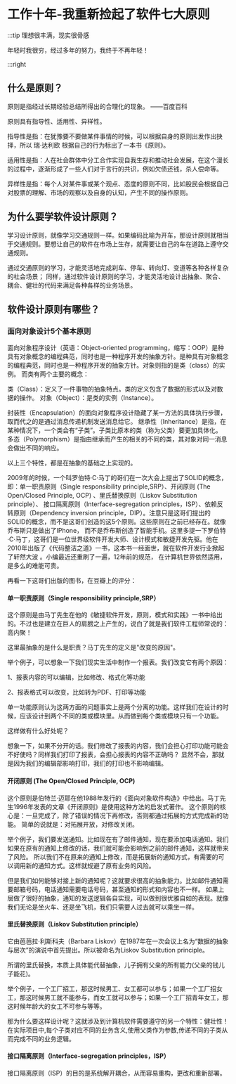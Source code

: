 # 工作十年-我重新捡起了软件七大原则

:::tip 理想很丰满，现实很骨感

年轻时我很穷，经过多年的努力，我终于不再年轻！

:::right

## 什么是原则？

原则是指经过长期经验总结所得出的合理化的现象。 ——百度百科

原则具有指导性、适用性、异样性。

指导性是指：在犹豫要不要做某件事情的时候，可以根据自身的原则出发作出抉择，所以 瑞·达利欧 根据自己的行为标出了一本书《原则》。

适用性是指：人在社会群体中分工合作实现自我生存和推动社会发展，在这个漫长的过程中，逐渐形成了一些人们对于言行的共识，例如欠债还钱，杀人偿命等。

异样性是指：每个人对某件事或某个观点、态度的原则不同，比如股民会根据自己对股票的理解、市场的观察以及自身的认知，产生不同的操作原则。


## 为什么要学软件设计原则？

学习设计原则，就像学习交通规则一样。如果编码比喻为开车，那设计原则就相当于交通规则。要想让自己的软件在市场上生存，就需要让自己的车在道路上遵守交通规则。

通过交通原则的学习，才能灵活地完成刹车、停车、转向灯、变道等各种各样复杂的社会场景；
同样，通过软件设计原则的学习，才能灵活地设计出抽象、聚合、耦合、健壮的代码来满足各种各样的业务场景。

## 软件设计原则有哪些？

### 面向对象设计5个基本原则

面向对象程序设计（英语：Object-oriented programming，缩写：OOP）是种具有对象概念的编程典范，同时也是一种程序开发的抽象方针。是种具有对象概念的编程典范，同时也是一种程序开发的抽象方针。对象则指的是类（class）的实例。
而类有两个主要的概念：

类（Class）：定义了一件事物的抽象特点。类的定义包含了数据的形式以及对数据的操作。
对象（Object）：是类的实例（Instance）。

封装性（Encapsulation）的面向对象程序设计隐藏了某一方法的具体执行步骤，取而代之的是通过消息传递机制发送消息给它。
继承性（Inheritance）是指，在某种情况下，一个类会有“子类”。子类比原本的类（称为父类）要更加具体化。
多态（Polymorphism）是指由继承而产生的相关的不同的类，其对象对同一消息会做出不同的响应。

以上三个特性，都是在抽象的基础之上实现的。

2009年的时候，一个叫罗伯特·C·马丁的哥们在一次大会上提出了SOLID的概念，即：单一职责原则（Single responsibility principle,SRP）、开闭原则 (The Open/Closed Principle, OCP) 、里氏替换原则（Liskov Substitution principle）、
接口隔离原则（Interface-segregation principles，ISP）、依赖反转原则（Dependency inversion principle，DIP）。注意只是这哥们提出的SOLID的概念，而不是这哥们创造的这5个原则。这些原则在之前已经存在。就像乔布斯只是做出了IPhone，
而不是乔布斯创造了智能手机。这里多提一下罗伯特·C·马丁，这哥们是一位世界级软件开发大师、设计模式和敏捷开发先驱。他在2010年出版了《代码整洁之道》一书，这本书一经面世，就在软件开发行业掀起了轩然大波 。小编最近还重刷了一遍，12年前的规范，
在计算机世界依然适用，是多么的难能可贵。

再看一下这哥们出版的图书，在豆瓣上的评分：

#### 单一职责原则（Single responsibility principle,SRP）

这个原则是由马丁先生在他的《敏捷软件开发，原则，模式和实践》一书中给出的。不过也是建立在巨人的肩膀之上产生的，说白了就是我们软件工程师常说的：高内聚！

这里最抽象的是什么是职责？马丁先生的定义是"改变的原因"。

举个例子，可以想象一下我们现实生活中制作一个报表。我们改变它有两个原因：

1、报表内容的可以编辑，比如修改、格式化等功能

2、报表格式可以改变，比如转为PDF、打印等功能

单一功能原则认为这两方面的问题事实上是两个分离的功能。这样我们在设计的时候，应该设计到两个不同的类或模块里。从而做到每个类或模块只有一个功能。

这样做有什么好处呢？

想象一下，如果不分开的话。我们修改了报表的内容，我们会担心打印功能可能会不好使吗？同样我们打印了报表，会担心报表的内容不正确吗？
显然不会，那就是因为我们的编辑部影响打印，我们的打印也不影响编辑。

#### 开闭原则 (The Open/Closed Principle, OCP)

这个原则是伯特兰·迈耶在他1988年发行的《面向对象软件构造》中给出。马丁先生1996年发表的文章《开闭原则》是使用这种方法的启发式著作。
这个原则的核心是：一旦完成了，除了错误的情况下再修改，否则都通过拓展的方式完成新的功能。
简单的说就是：对拓展开放，对修改关闭。

举个例子，我们要发送通知。比如现在有了邮件通知，现在要添加电话通知。我们如果在原有的通知上修改的话，我们就可能会影响到之前的邮件通知，这样就带来了风险。
所以我们不在原来的通知上修改，而是拓展新的通知方式，有需要的可以调用新的通知方式。这样就规避了原有业务的风险。

但是我们如何能够对接上新的通知呢？这就要求很高的抽象能力。比如邮件通知需要邮箱号码，电话通知需要电话号码，甚至通知的形式和内容也不一样。
如果上层做了很好的抽象，通知的发送逻辑各自实现，可以做到很优雅自如的表现。就像我们无论是坐火车、还是坐飞机，我们只需要人过去就可以乘坐一样。

#### 里氏替换原则（Liskov Substitution principle）

它由芭芭拉·利斯科夫（Barbara Liskov）在1987年在一次会议上名为“数据的抽象与层次”的演说中首先提出。所以被命名为Liskov Substitution principle。

所谓的里氏替换，本质上具体能代替抽象，儿子拥有父亲的所有能力(父亲的钱儿子能花)。

举个例子，一个工厂招工，那这时候男工、女工都可以参与；如果一个工厂招女工，那这时候男工就不能参与，而女工就可以参与；如果一个工厂招青年女工，那这时候年龄大的女工不可参与等等。

那为什么要这样设计呢？这就涉及到计算机软件需要遵守的另一个特性：健壮性！在实际项目中,每个子类对应不同的业务含义,使用父类作为参数,传递不同的子类从而完成不同的业务逻辑。

#### 接口隔离原则（Interface-segregation principles，ISP）


接口隔离原则（ISP）的目的是系统解开耦合，从而容易重构，更改和重新部署。





